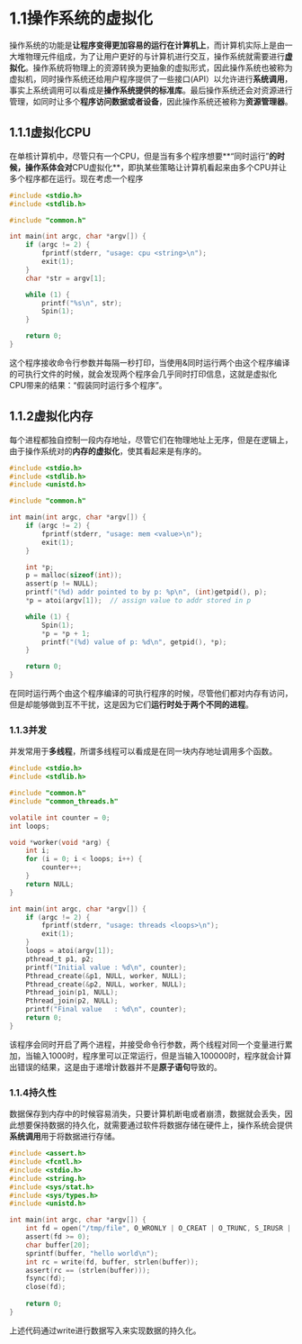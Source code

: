 # 1.1操作系统的虚拟化

操作系统的功能是**让程序变得更加容易的运行在计算机上**，而计算机实际上是由一大堆物理元件组成，为了让用户更好的与计算机进行交互，操作系统就需要进行**虚拟化**。操作系统将物理上的资源转换为更抽象的虚拟形式，因此操作系统也被称为虚拟机，同时操作系统还给用户程序提供了一些接口(API）以允许进行**系统调用**，事实上系统调用可以看成是**操作系统提供的标准库**。最后操作系统还会对资源进行管理，如同时让多个**程序访问数据或者设备**，因此操作系统还被称为**资源管理器**。

## 1.1.1虚拟化CPU

在单核计算机中，尽管只有一个CPU，但是当有多个程序想要**“同时运行”**的时候，操作系体会对**CPU虚拟化**，即执某些策略让计算机看起来由多个CPU并让多个程序都在运行。现在考虑一个程序

```c
#include <stdio.h>
#include <stdlib.h>

#include "common.h"

int main(int argc, char *argv[]) {
    if (argc != 2) {
        fprintf(stderr, "usage: cpu <string>\n");
        exit(1);
    }
    char *str = argv[1];

    while (1) {
        printf("%s\n", str);
        Spin(1);
    }

    return 0;
}
```

这个程序接收命令行参数并每隔一秒打印，当使用&同时运行两个由这个程序编译的可执行文件的时候，就会发现两个程序会几乎同时打印信息，这就是虚拟化CPU带来的结果：“假装同时运行多个程序”。

## 1.1.2虚拟化内存

每个进程都独自控制一段内存地址，尽管它们在物理地址上无序，但是在逻辑上，由于操作系统对的**内存的虚拟化**，使其看起来是有序的。

```c
#include <stdio.h>
#include <stdlib.h>
#include <unistd.h>

#include "common.h"

int main(int argc, char *argv[]) {
    if (argc != 2) {
        fprintf(stderr, "usage: mem <value>\n");
        exit(1);
    }

    int *p;
    p = malloc(sizeof(int));
    assert(p != NULL);
    printf("(%d) addr pointed to by p: %p\n", (int)getpid(), p);
    *p = atoi(argv[1]);  // assign value to addr stored in p

    while (1) {
        Spin(1);
        *p = *p + 1;
        printf("(%d) value of p: %d\n", getpid(), *p);
    }

    return 0;
}
```

在同时运行两个由这个程序编译的可执行程序的时候，尽管他们都对内存有访问，但是却能够做到互不干扰，这是因为它们**运行时处于两个不同的进程**。

### 1.1.3并发

并发常用于**多线程**，所谓多线程可以看成是在同一块内存地址调用多个函数。

```c
#include <stdio.h>
#include <stdlib.h>

#include "common.h"
#include "common_threads.h"

volatile int counter = 0;
int loops;

void *worker(void *arg) {
    int i;
    for (i = 0; i < loops; i++) {
        counter++;
    }
    return NULL;
}

int main(int argc, char *argv[]) {
    if (argc != 2) {
        fprintf(stderr, "usage: threads <loops>\n");
        exit(1);
    }
    loops = atoi(argv[1]);
    pthread_t p1, p2;
    printf("Initial value : %d\n", counter);
    Pthread_create(&p1, NULL, worker, NULL);
    Pthread_create(&p2, NULL, worker, NULL);
    Pthread_join(p1, NULL);
    Pthread_join(p2, NULL);
    printf("Final value   : %d\n", counter);
    return 0;
}
```

该程序会同时开启了两个进程，并接受命令行参数，两个线程对同一个变量进行累加，当输入1000时，程序里可以正常运行，但是当输入100000时，程序就会计算出错误的结果，这是由于递增计数器并不是**原子语句**导致的。

### 1.1.4持久性

数据保存到内存中的时候容易消失，只要计算机断电或者崩溃，数据就会丢失，因此想要保持数据的持久化，就需要通过软件将数据存储在硬件上，操作系统会提供**系统调用**用于将数据进行存储。

```c
#include <assert.h>
#include <fcntl.h>
#include <stdio.h>
#include <string.h>
#include <sys/stat.h>
#include <sys/types.h>
#include <unistd.h>

int main(int argc, char *argv[]) {
    int fd = open("/tmp/file", O_WRONLY | O_CREAT | O_TRUNC, S_IRUSR | S_IWUSR);
    assert(fd >= 0);
    char buffer[20];
    sprintf(buffer, "hello world\n");
    int rc = write(fd, buffer, strlen(buffer));
    assert(rc == (strlen(buffer)));
    fsync(fd);
    close(fd);
    
    return 0;
}
```

上述代码通过write进行数据写入来实现数据的持久化。
